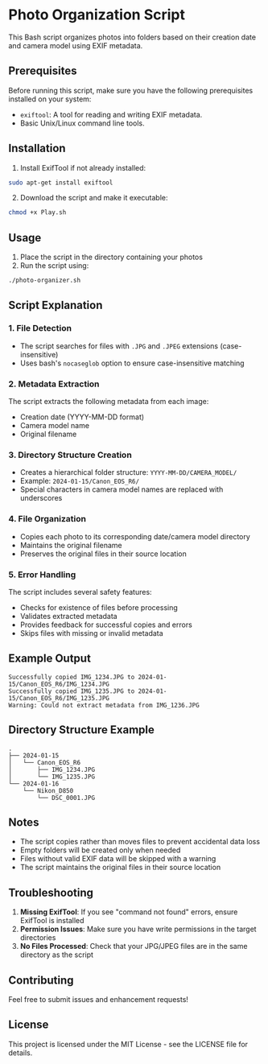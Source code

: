 # Photo Organization Script
This Bash script organizes photos into folders based on their creation date and camera model using EXIF metadata.

## Prerequisites
Before running this script, make sure you have the following prerequisites installed on your system:
- `exiftool`: A tool for reading and writing EXIF metadata.
- Basic Unix/Linux command line tools.

## Installation
1. Install ExifTool if not already installed:
```bash
sudo apt-get install exiftool
```

2. Download the script and make it executable:
```bash
chmod +x Play.sh
```

## Usage
1. Place the script in the directory containing your photos
2. Run the script using:
```bash
./photo-organizer.sh
```

## Script Explanation

### 1. File Detection
- The script searches for files with `.JPG` and `.JPEG` extensions (case-insensitive)
- Uses bash's `nocaseglob` option to ensure case-insensitive matching

### 2. Metadata Extraction
The script extracts the following metadata from each image:
- Creation date (YYYY-MM-DD format)
- Camera model name
- Original filename

### 3. Directory Structure Creation
- Creates a hierarchical folder structure: `YYYY-MM-DD/CAMERA_MODEL/`
- Example: `2024-01-15/Canon_EOS_R6/`
- Special characters in camera model names are replaced with underscores

### 4. File Organization
- Copies each photo to its corresponding date/camera model directory
- Maintains the original filename
- Preserves the original files in their source location

### 5. Error Handling
The script includes several safety features:
- Checks for existence of files before processing
- Validates extracted metadata
- Provides feedback for successful copies and errors
- Skips files with missing or invalid metadata

## Example Output
```
Successfully copied IMG_1234.JPG to 2024-01-15/Canon_EOS_R6/IMG_1234.JPG
Successfully copied IMG_1235.JPG to 2024-01-15/Canon_EOS_R6/IMG_1235.JPG
Warning: Could not extract metadata from IMG_1236.JPG
```

## Directory Structure Example
```
.
├── 2024-01-15
│   └── Canon_EOS_R6
│       ├── IMG_1234.JPG
│       └── IMG_1235.JPG
└── 2024-01-16
    └── Nikon_D850
        └── DSC_0001.JPG
```

## Notes
- The script copies rather than moves files to prevent accidental data loss
- Empty folders will be created only when needed
- Files without valid EXIF data will be skipped with a warning
- The script maintains the original files in their source location

## Troubleshooting
1. **Missing ExifTool**: If you see "command not found" errors, ensure ExifTool is installed
2. **Permission Issues**: Make sure you have write permissions in the target directories
3. **No Files Processed**: Check that your JPG/JPEG files are in the same directory as the script

## Contributing
Feel free to submit issues and enhancement requests!

## License
This project is licensed under the MIT License - see the LICENSE file for details.
